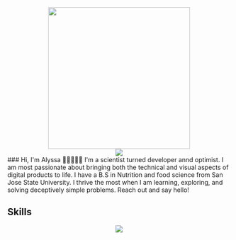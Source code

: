 
<div id="header" align="center">
  <img src="https://media.giphy.com/media/paTz7UZbPfTZFRYnnB/giphy.gif" width="320">
  <div id='badges' align='center'>
    <a href='linkedin.com/in/alyssa-cervantes-alc' target='_blank'><img src='https://img.shields.io/badge/LinkedIn-0e76a8?logo=linkedin&logoColor=white&style=for-the-badge'></a>
  </div>
</div>
### Hi, I'm Alyssa 👋🏽👩🏽‍💻
I'm a scientist turned developer annd optimist. I am most passionate about bringing both the technical and visual aspects of digital products to life. I have a B.S in Nutrition and food science from San Jose State University. I thrive the most when I am learning, exploring, and solving deceptively simple problems. Reach out and say hello!
<h2> Skills </h2>
<p align="center">
  <a href="https://skillicons.dev">
    <img src="https://skillicons.dev/icons?i=bootstrap,css,html,js,mongodb,nodejs,django,postgres,py,postman,express,react,netlify," />
  </a>
</p>
